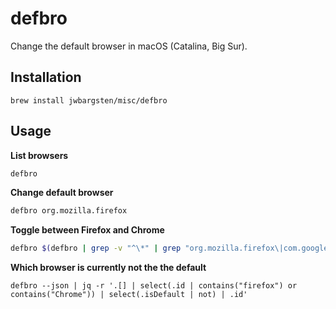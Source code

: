 # defbro

Change the default browser in macOS (Catalina, Big Sur).

## Installation

```
brew install jwbargsten/misc/defbro
```

## Usage

**List browsers**

```sh
defbro
```

**Change default browser**

```sh
defbro org.mozilla.firefox
```

**Toggle between Firefox and Chrome**

```bash
defbro $(defbro | grep -v "^\*" | grep "org.mozilla.firefox\|com.google.Chrome" | cut -d " " -f3)
```

**Which browser is currently not the the default**

```
defbro --json | jq -r '.[] | select(.id | contains("firefox") or contains("Chrome")) | select(.isDefault | not) | .id'
```
